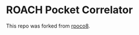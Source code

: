 ROACH Pocket Correlator
============================================

This repo was forked from [rpoco8](https://github.com/zakiali/rpoco8).
